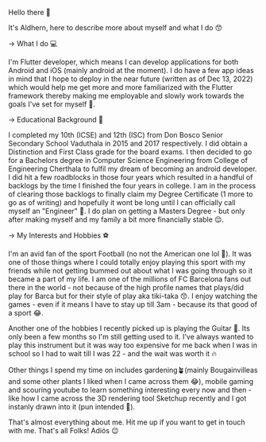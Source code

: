 Hello there 👀

It's Aldhern, here to describe more about myself and what I do 😙



-> What I do 💻

I'm Flutter developer, which means I can develop applications for both Android and iOS (mainly android at the moment). I do have a few app ideas in mind that I hope to deploy in the near future (written as of Dec 13, 2022) which would help me get more and more familiarized with the Flutter framework thereby making me employable and slowly work towards the goals I've set for myself 🤞.



-> Educational Background 📖

I completed my 10th (ICSE) and 12th (ISC) from Don Bosco Senior Secondary School Vaduthala in 2015 and 2017 respectively. I did obtain a Distinction and First Class grade for the board exams. I then decided to go for a Bachelors degree in Computer Science Engineering from College of Engineering Cherthala to fulfil my dream of becoming an android developer. I did hit a few roadblocks in those four years which resulted in a handful of backlogs by the time I finished the four years in college. I am in the process of clearing those backlogs to finally claim my Degree Certificate (1 more to go as of writing) and hopefully it wont be long until I can officially call myself an "Engineer" 🫣. I do plan on getting a Masters Degree - but only after making myself and my family a bit more financially stable 😌.



-> My Interests and Hobbies ⚽

I'm an avid fan of the sport Football (no not the American one lol 🏈). It was one of those things where I could totally enjoy playing this sport with my friends while not getting bummed out about what I was going through so it became a part of my life. I am one of the millions of FC Barcelona fans out there in the world - not because of the high profile names that plays/did play for Barca but for their style of play aka tiki-taka 😙. I enjoy watching the games - even if it means I have to stay up till 3am - because its that good of a sport 😂.

Another one of the hobbies I recently picked up is playing the Guitar 🎸. Its only been a few months so I'm still getting used to it. I've always wanted to play this instrument but it was way too expensive for me back when I was in school so I had to wait till I was 22 - and the wait was worth it 🔥

Other things I spend my time on includes gardening🪴(mainly Bougainvilleas and some other plants I liked when I came across them 😂), mobile gaming and scouring youtube to learn something interesting every now and then - like how I came across the 3D rendering tool Sketchup recently and I got instanly drawn into it (pun intended 🫣). 

That's almost everything about me. Hit me up if you want to get in touch with me.
That's all Folks! Adiós 😉
